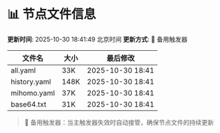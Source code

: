 # 📊 节点文件信息

**更新时间**: 2025-10-30 18:41:49 北京时间
**更新方式**: 🔄 备用触发器

| 文件名 | 大小 | 最后修改 |
|--------|------|----------|
| all.yaml | 33K | 2025-10-30 18:41 |
| history.yaml | 148K | 2025-10-30 18:41 |
| mihomo.yaml | 37K | 2025-10-30 18:41 |
| base64.txt | 31K | 2025-10-30 18:41 |

> 🔄 备用触发器：当主触发器失效时自动接管，确保节点文件的持续更新

